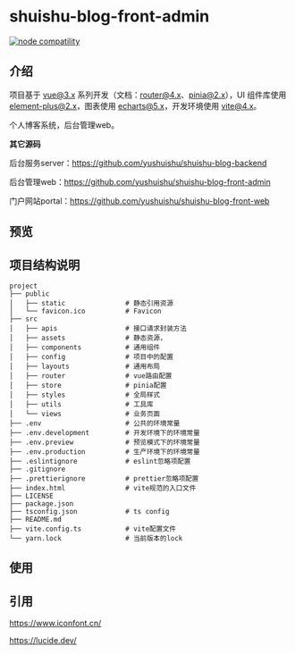 # shuishu-blog-front-admin

<p>
  <a href="https://nodejs.org/en/about/releases/"><img src="https://img.shields.io/badge/node-%3E=18.0.0-green.svg" alt="node compatility"></a>
</p>

## 介绍

项目基于 [vue@3.x](https://v3.cn.vuejs.org/guide) 系列开发（文档：[router@4.x](https://next.router.vuejs.org/zh/guide/index.html)、[pinia@2.x](https://pinia.web3doc.top/)），UI 组件库使用 [element-plus@2.x](https://element-plus.gitee.io/zh-CN/)，图表使用 [echarts@5.x](https://echarts.apache.org/handbook/zh/get-started/)，开发环境使用 [vite@4.x](https://cn.vitejs.dev/)。

个人博客系统，后台管理web。

**其它源码**

后台服务server：https://github.com/yushuishu/shuishu-blog-backend

后台管理web：https://github.com/yushuishu/shuishu-blog-front-admin

门户网站portal：https://github.com/yushuishu/shuishu-blog-front-web


## 预览


## 项目结构说明

```text
project
├── public
│   ├── static               # 静态引用资源
│   └── favicon.ico          # Favicon
├── src
│   ├── apis                 # 接口请求封装方法
│   ├── assets               # 静态资源，
│   ├── components           # 通用组件
│   ├── config               # 项目中的配置
│   ├── layouts              # 通用布局
│   ├── router               # vue路由配置
│   ├── store                # pinia配置
│   ├── styles               # 全局样式
│   ├── utils                # 工具库
│   └── views                # 业务页面
├── .env                     # 公共的环境常量
├── .env.development         # 开发环境下的环境常量
├── .env.preview             # 预览模式下的环境常量
├── .env.production          # 生产环境下的环境常量
├── .eslintignore            # eslint忽略项配置
├── .gitignore
├── .prettierignore          # prettier忽略项配置
├── index.html               # vite规范的入口文件
├── LICENSE
├── package.json
├── tsconfig.json            # ts config
├── README.md
├── vite.config.ts           # vite配置文件
└── yarn.lock                # 当前版本的lock
```

## 使用


## 引用

https://www.iconfont.cn/

https://lucide.dev/
